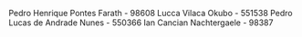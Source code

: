 Pedro Henrique Pontes Farath - 98608
Lucca Vilaca Okubo - 551538
Pedro Lucas de Andrade Nunes - 550366
Ian Cancian Nachtergaele - 98387 